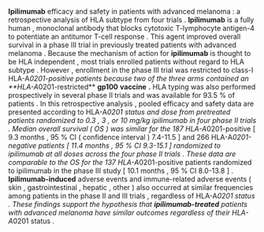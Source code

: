 **Ipilimumab** efficacy and safety in patients with advanced melanoma : a retrospective analysis of HLA subtype from four trials . **Ipilimumab** is a fully human , monoclonal antibody that blocks cytotoxic T-lymphocyte antigen-4 to potentiate an antitumor T-cell response . This agent improved overall survival in a phase III trial in previously treated patients with advanced melanoma . Because the mechanism of action for **ipilimumab** is thought to be HLA independent , most trials enrolled patients without regard to HLA subtype . However , enrollment in the phase III trial was restricted to class-I HLA-A*0201-positive patients because two of the three arms contained an **HLA-A*0201-restricted** **gp100** **vaccine** **.** HLA typing was also performed prospectively in several phase II trials and was available for 93.5 % of patients . In this retrospective analysis , pooled efficacy and safety data are presented according to HLA-A*0201 status and dose from pretreated patients randomized to 0.3 , 3 , or 10 mg/kg ipilimumab in four phase II trials . Median overall survival ( OS ) was similar for the 187 HLA-A*0201-positive [ 9.3 months , 95 % CI ( confidence interval ) 7.4-11.5 ] and 266 HLA-A*0201-negative patients [ 11.4 months , 95 % CI 9.3-15.1 ] randomized to ipilimumab at all doses across the four phase II trials . These data are comparable to the OS for the 137 HLA-A*0201-positive patients randomized to ipilimumab in the phase III study [ 10.1 months , 95 % CI 8.0-13.8 ] . **Ipilimumab-induced** adverse events and immune-related adverse events ( skin , gastrointestinal , hepatic , other ) also occurred at similar frequencies among patients in the phase II and III trials , regardless of HLA-A*0201 status . These findings support the hypothesis that **ipilimumab-treated** patients with advanced melanoma have similar outcomes regardless of their HLA-A*0201 status . 